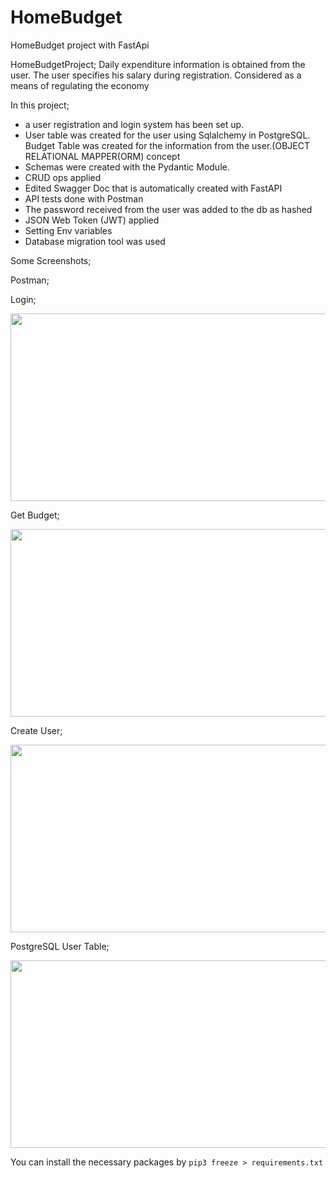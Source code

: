 # HomeBudget
HomeBudget project with FastApi

HomeBudgetProject; Daily expenditure information is obtained from the user. The user specifies his salary during registration. Considered as a means of regulating the economy


In this project;
- a user registration and login system has been set up.
- User table was created for the user using Sqlalchemy in PostgreSQL. Budget Table was created for the information from the user.(OBJECT RELATIONAL MAPPER(ORM) concept
- Schemas were created with the Pydantic Module. 
- CRUD ops applied
- Edited Swagger Doc that is automatically created with FastAPI
- API tests done with Postman
- The password received from the user was added to the db as hashed
- JSON Web Token (JWT)  applied
- Setting Env variables
- Database migration tool was used

Some Screenshots;

Postman;

Login;

<img src="https://user-images.githubusercontent.com/75543671/169335476-b6902b1e-c3a9-44b8-aee7-04418c2b7728.png" width="1000" height="300"/>

Get Budget;

<img src="https://user-images.githubusercontent.com/75543671/169335861-a78cc814-39bf-429f-b4cf-33df49bb0f81.png" width="1000" height="300"/>

Create User;

<img src="https://user-images.githubusercontent.com/75543671/169336080-7af31a06-c6cc-4826-858b-ff116b7843e7.png" width="1000" height="300"/>


PostgreSQL User Table;

<img src="https://user-images.githubusercontent.com/75543671/169336257-15aaca6c-2078-4fac-a4eb-f171766cc33d.png" width="1000" height="300"/>


You can install the necessary packages by ```pip3 freeze > requirements.txt```
